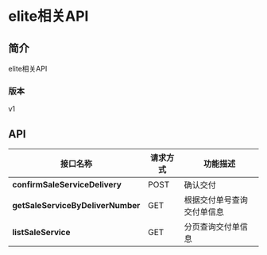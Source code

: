 # elite相关API


## 简介
elite相关API


### 版本
v1


## API
|接口名称|请求方式|功能描述|
|---|---|---|
|**confirmSaleServiceDelivery**|POST|确认交付|
|**getSaleServiceByDeliverNumber**|GET|根据交付单号查询交付单信息|
|**listSaleService**|GET|分页查询交付单信息|
